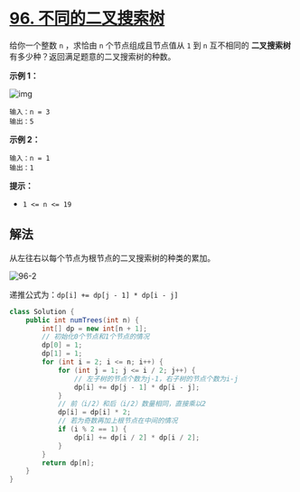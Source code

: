 # [96. 不同的二叉搜索树](https://leetcode.cn/problems/unique-binary-search-trees/)

给你一个整数 `n` ，求恰由 `n` 个节点组成且节点值从 `1` 到 `n` 互不相同的 **二叉搜索树** 有多少种？返回满足题意的二叉搜索树的种数。

**示例 1：**

![img](https://raw.githubusercontent.com/Traserve/traserve.github.io/main/_posts/algorithm/images/96-1.jpg)

```
输入：n = 3
输出：5
```

**示例 2：**

```
输入：n = 1
输出：1
```

**提示：**

- `1 <= n <= 19`

## 解法

从左往右以每个节点为根节点的二叉搜索树的种类的累加。

![96-2](https://raw.githubusercontent.com/Traserve/traserve.github.io/main/_posts/algorithm/images/96-2.png)

递推公式为：`dp[i] += dp[j - 1] * dp[i - j]`

```java
class Solution {
    public int numTrees(int n) {
        int[] dp = new int[n + 1];
        // 初始化0个节点和1个节点的情况
        dp[0] = 1;
        dp[1] = 1;
        for (int i = 2; i <= n; i++) {
            for (int j = 1; j <= i / 2; j++) {
                // 左子树的节点个数为j-1，右子树的节点个数为i-j
                dp[i] += dp[j - 1] * dp[i - j];
            }
            // 前（i/2）和后（i/2）数量相同，直接乘以2
            dp[i] = dp[i] * 2;
            // 若为奇数再加上根节点在中间的情况
            if (i % 2 == 1) {
                dp[i] += dp[i / 2] * dp[i / 2];
            }
        }
        return dp[n];
    }
}
```

